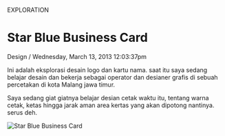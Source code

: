 <p class="type">EXPLORATION</p>

# Star Blue Business Card

<p class="meta">Design  /  Wednesday, March 13, 2013 12:03:37pm</p>

Ini adalah eksplorasi desain logo dan kartu nama. saat itu saya sedang belajar desain dan bekerja sebagai operator dan desianer grafis di sebuah percetakan di kota Malang jawa timur.

Saya sedang giat giatnya belajar desian cetak waktu itu, tentang warna cetak, ketas hingga jarak aman area kertas yang akan dipotong nantinya. serus deh.

![Star Blue Business Card](https://farooq-agent.web.app/assets/images/works/details/69-star-blue-business-card/bin1.png)
